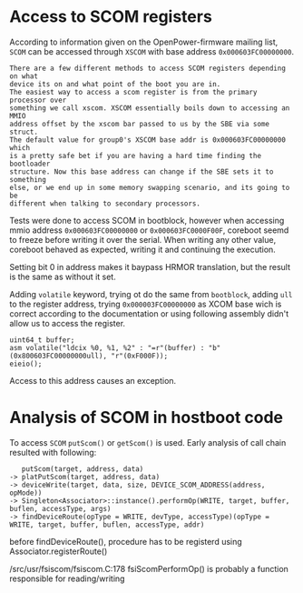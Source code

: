 # Access to SCOM registers

According to information given on the OpenPower-firmware mailing list,
`SCOM` can be accessed through `XSCOM` with base address `0x000603FC00000000`.

```
There are a few different methods to access SCOM registers depending on what
device its on and what point of the boot you are in.
The easiest way to access a scom register is from the primary processor over
something we call xscom. XSCOM essentially boils down to accessing an MMIO
address offset by the xscom bar passed to us by the SBE via some struct.
The default value for group0's XSCOM base addr is 0x000603FC00000000 which
is a pretty safe bet if you are having a hard time finding the bootloader
structure. Now this base address can change if the SBE sets it to something
else, or we end up in some memory swapping scenario, and its going to be
different when talking to secondary processors.
```

Tests were done to access SCOM in bootblock, however when accessing mmio
address `0x000603FC00000000` or `0x000603FC0000F00F`, coreboot seemd to freeze
before writing it over the serial. When writing any other value, coreboot
behaved as expected, writing it and continuing the execution.

Setting bit 0 in address makes it baypass HRMOR translation, but the result is the same as without it set.

Adding `volatile` keyword, trying ot do the same from `bootblock`,
adding `ull` to the register address, trying `0x000003FC00000000`
as XCOM base wich is correct according to the documentation
or using following assembly didn't allow us to access the register.
```
uint64_t buffer;
asm volatile("ldcix %0, %1, %2" : "=r"(buffer) : "b"(0x800603FC00000000ull), "r"(0xF000F));
eieio();
```

Access to this address causes an exception.

# Analysis of SCOM in hostboot code

To access `SCOM` `putScom()` or `getScom()` is used.
Early analysis of call chain resulted with following:

```
   putScom(target, address, data)
-> platPutScom(target, address, data)
-> deviceWrite(target, data, size, DEVICE_SCOM_ADDRESS(address, opMode))
-> Singleton<Associator>::instance().performOp(WRITE, target, buffer, buflen, accessType, args)
-> findDeviceRoute(opType = WRITE, devType, accessType)(opType = WRITE, target, buffer, buflen, accessType, addr)
```

before findDeviceRoute(), procedure has to be registerd using Associator.registerRoute()

/src/usr/fsiscom/fsiscom.C:178 fsiScomPerformOp() is probably a function responsible for reading/writing

